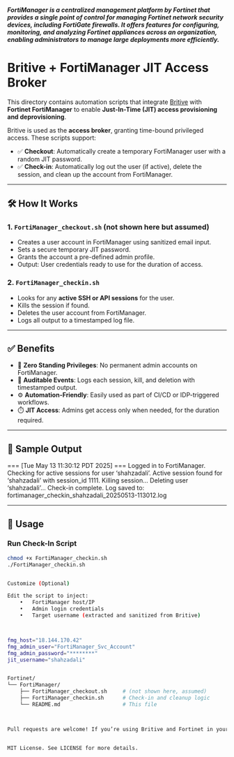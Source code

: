 ##### FortiManager is a centralized management platform by Fortinet that provides a single point of control for managing Fortinet network security devices, including FortiGate firewalls. It offers features for configuring, monitoring, and analyzing Fortinet appliances across an organization, enabling administrators to manage large deployments more efficiently. 


# Britive + FortiManager JIT Access Broker

This directory contains automation scripts that integrate [Britive](https://www.britive.com/) with **Fortinet FortiManager** to enable **Just-In-Time (JIT) access provisioning and deprovisioning**.

Britive is used as the **access broker**, granting time-bound privileged access. These scripts support:

- ✅ **Checkout**: Automatically create a temporary FortiManager user with a random JIT password.
- ✅ **Check-in**: Automatically log out the user (if active), delete the session, and clean up the account from FortiManager.

---

## 🛠️ How It Works

### 1. `FortiManager_checkout.sh` (not shown here but assumed)

- Creates a user account in FortiManager using sanitized email input.
- Sets a secure temporary JIT password.
- Grants the account a pre-defined admin profile.
- Output: User credentials ready to use for the duration of access.

### 2. `FortiManager_checkin.sh`

- Looks for any **active SSH or API sessions** for the user.
- Kills the session if found.
- Deletes the user account from FortiManager.
- Logs all output to a timestamped log file.

---

## ✅ Benefits

- 🔐 **Zero Standing Privileges**: No permanent admin accounts on FortiManager.
- 📜 **Auditable Events**: Logs each session, kill, and deletion with timestamped output.
- ⚙️ **Automation-Friendly**: Easily used as part of CI/CD or IDP-triggered workflows.
- ⏱️ **JIT Access**: Admins get access only when needed, for the duration required.

---

## 🧪 Sample Output

=== [Tue May 13 11:30:12 PDT 2025] ===
Logged in to FortiManager. Checking for active sessions for user ‘shahzadali’.
Active session found for ‘shahzadali’ with session_id 1111. Killing session…
Deleting user ‘shahzadali’…
Check-in complete. Log saved to: fortimanager_checkin_shahzadali_20250513-113012.log


---

## 🚀 Usage

### Run Check-In Script

```bash
chmod +x FortiManager_checkin.sh
./FortiManager_checkin.sh


Customize (Optional)

Edit the script to inject:
	•	FortiManager host/IP
	•	Admin login credentials
	•	Target username (extracted and sanitized from Britive)



fmg_host="18.144.170.42"
fmg_admin_user="FortiManager_Svc_Account"
fmg_admin_password="********"
jit_username="shahzadali"


Fortinet/
└── FortiManager/
    ├── FortiManager_checkout.sh     # (not shown here, assumed)
    ├── FortiManager_checkin.sh      # Check-in and cleanup logic
    └── README.md                    # This file



Pull requests are welcome! If you’re using Britive and Fortinet in your org, feel free to open issues or suggest improvements.


MIT License. See LICENSE for more details.

